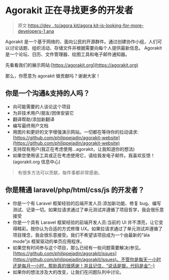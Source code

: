 # Agorakit 正在寻找更多的开发者

> 原文:[https://dev . to/agora kit/agora kit-is-looking-for-more-developers-1 ana](https://dev.to/agorakit/agorakit-is-looking-for-more-developers-1ana)

Agorakit 是一个基于网络的、面向公民的开源群件。通过创建协作小组，人们可以讨论话题、组织活动、存储文件并根据需要向每个人提供最新信息。
Agorakit 是一个论坛、日历、文件管理器、绘图工具和电子邮件通知器。

先看看我们的展示网站:[https://agorakit.org](https://agorakit.org)

那么，你愿意为 agorakit 做贡献吗？谢谢大家！

## [](#you-are-a-communication-amp-support-person)你是一个沟通&支持的人吗？

*   向可能需要的人谈论这个项目
*   为非技术用户/朋友/团体安装它
*   翻译帮助/添加新翻译
*   编写最终用户文档
*   用图片和更好的文字增强演示网站。一切都在等待你的拉动请求:[https://github.com/philippejadin/agorakit-website](https://github.com/philippejadin/agorakit-website)
*   支持现有用户(我正在考虑使用...agorakit，让我知道你的想法)
*   如果您使用该工具或正在考虑使用它，请给我发电子邮件。我喜欢反馈！(agorakit.org 信息中心)

> 有很多方法可以贡献，每件事都非常感谢。

## [](#you-are-a-developer-proficient-with-laravelphphtmlcssjs)你是精通 laravel/php/html/css/js 的开发者？

*   你是一个有 Laravel 框架经验的后端开发人员:添加新功能、修复 bug、编写测试、记录一切。如果拉请求通过了单元测试并遵循了项目哲学，我会很乐意接受
*   你是一个具有 Laravel 框架经验的前端开发人员:当前的 UI 并不漂亮，让它变得精彩。按你认为合适的方式修理 UX。如果拉请求通过了单元测试并遵循了项目理念，我会很乐意接受。我们不希望该项目成为一个由最新的“àla mode”js 框架驱动的单页应用程序。
*   如果您有时间参与这个项目，那么已经有一些问题需要解决(参见。[https://github.com/philippejadin/agorakit/issues](https://github.com/philippejadin/agorakit/issues)。不管你是每天一小时还是每月一小时，帮助真的很感谢！并且记住，“说话是银，代码是金”:-)
*   如果你的想法涉及大的改变，让我们在问题队列中讨论。